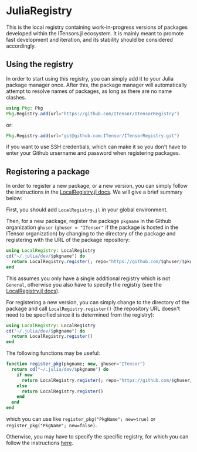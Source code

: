 # JuliaRegistry

This is the local registry containing work-in-progress versions of packages developed within the ITensors.jl ecosystem.
It is mainly meant to promote fast development and iteration, and its stability should be considered accordingly.

## Using the registry

In order to start using this registry, you can simply add it to your Julia package manager once.
After this, the package manager will automatically attempt to resolve names of packages, as long as there are no name clashes.

```julia
using Pkg: Pkg
Pkg.Registry.add(url="https://github.com/ITensor/ITensorRegistry")
```
or:
```julia
Pkg.Registry.add(url="git@github.com:ITensor/ITensorRegistry.git")
```
if you want to use SSH credentials, which can make it so you don't have to enter your Github ursername and password when registering packages.

## Registering a package

In order to register a new package, or a new version, you can simply follow the instructions in the [LocalRegistry.jl docs](https://github.com/GunnarFarneback/LocalRegistry.jl/blob/master/docs/register.md). We will give a brief summary below:

First, you should add `LocalRegistry.jl` in your global environment.

Then, for a new package, register the package `pkgname` in the Github organization `ghuser` (`ghuser = "ITensor"` if the package is hosted in the ITensor organization) by changing to the directory of the package and registering with the URL of the package repository:
```julia
using LocalRegistry: LocalRegistry
cd("~/.julia/dev/$pkgname") do
  return LocalRegistry.register(; repo="https://github.com/$ghuser/$pkgname.jl.git")
end
```
This assumes you only have a single additional registry which is not `General`, otherwise you also have to specify the registry (see the [LocalRegistry.jl docs](https://github.com/GunnarFarneback/LocalRegistry.jl/blob/master/docs/register.md)).

For registering a new version, you can simply change to the directory of the package and call `LocalRegistry.register()` (the repository URL doesn't need to be specified since it is determined from the registry):
```julia
using LocalRegistry: LocalRegistry
cd("~/.julia/dev/$pkgname") do
  return LocalRegistry.register()
end
```

The following functions may be useful:
```julia
function register_pkg(pkgname; new, ghuser="ITensor")
  return cd("~/.julia/dev/$pkgname") do
    if new
      return LocalRegistry.register(; repo="https://github.com/$ghuser/$pkgname.jl.git")
    else
      return LocalRegistry.register()
    end
  end
end
```
which you can use like `register_pkg("PkgName"; new=true)` or `register_pkg("PkgName"; new=false)`.

Otherwise, you may have to specify the specific registry, for which you can follow the instructions [here](https://github.com/GunnarFarneback/LocalRegistry.jl/blob/master/docs/register.md).
